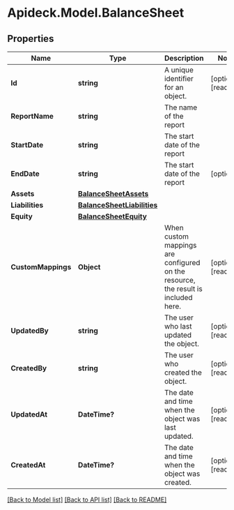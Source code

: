 # Apideck.Model.BalanceSheet

## Properties

Name | Type | Description | Notes
------------ | ------------- | ------------- | -------------
**Id** | **string** | A unique identifier for an object. | [optional] [readonly] 
**ReportName** | **string** | The name of the report | 
**StartDate** | **string** | The start date of the report | 
**EndDate** | **string** | The start date of the report | [optional] 
**Assets** | [**BalanceSheetAssets**](BalanceSheetAssets.md) |  | 
**Liabilities** | [**BalanceSheetLiabilities**](BalanceSheetLiabilities.md) |  | 
**Equity** | [**BalanceSheetEquity**](BalanceSheetEquity.md) |  | 
**CustomMappings** | **Object** | When custom mappings are configured on the resource, the result is included here. | [optional] [readonly] 
**UpdatedBy** | **string** | The user who last updated the object. | [optional] [readonly] 
**CreatedBy** | **string** | The user who created the object. | [optional] [readonly] 
**UpdatedAt** | **DateTime?** | The date and time when the object was last updated. | [optional] [readonly] 
**CreatedAt** | **DateTime?** | The date and time when the object was created. | [optional] [readonly] 

[[Back to Model list]](../README.md#documentation-for-models) [[Back to API list]](../README.md#documentation-for-api-endpoints) [[Back to README]](../README.md)

